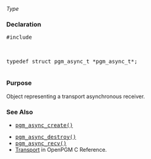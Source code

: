 _Type_
### Declaration ###
<pre>
#include <pgm/pgm.h><br>
<br>
typedef struct pgm_async_t *pgm_async_t*;<br>
</pre>

### Purpose ###
Object representing a transport asynchronous receiver.

### See Also ###
  * <tt><a href='OpenPgmCReferencePgmAsyncCreate.md'>pgm_async_create()</a></tt><br>
<ul><li><tt><a href='OpenPgmCReferencePgmAsyncDestroy.md'>pgm_async_destroy()</a></tt><br>
</li><li><tt><a href='OpenPgmCReferencePgmAsyncRecv.md'>pgm_async_recv()</a></tt><br>
</li><li><a href='OpenPgmCReferenceTransport.md'>Transport</a> in OpenPGM C Reference.